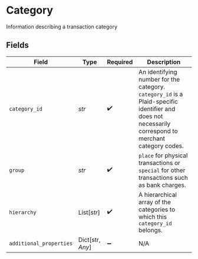# Category

Information describing a transaction category


## Fields

| Field                                                                                                                                                | Type                                                                                                                                                 | Required                                                                                                                                             | Description                                                                                                                                          |
| ---------------------------------------------------------------------------------------------------------------------------------------------------- | ---------------------------------------------------------------------------------------------------------------------------------------------------- | ---------------------------------------------------------------------------------------------------------------------------------------------------- | ---------------------------------------------------------------------------------------------------------------------------------------------------- |
| `category_id`                                                                                                                                        | *str*                                                                                                                                                | :heavy_check_mark:                                                                                                                                   | An identifying number for the category. `category_id` is a Plaid-specific identifier and does not necessarily correspond to merchant category codes. |
| `group`                                                                                                                                              | *str*                                                                                                                                                | :heavy_check_mark:                                                                                                                                   | `place` for physical transactions or `special` for other transactions such as bank charges.                                                          |
| `hierarchy`                                                                                                                                          | List[*str*]                                                                                                                                          | :heavy_check_mark:                                                                                                                                   | A hierarchical array of the categories to which this `category_id` belongs.                                                                          |
| `additional_properties`                                                                                                                              | Dict[str, *Any*]                                                                                                                                     | :heavy_minus_sign:                                                                                                                                   | N/A                                                                                                                                                  |